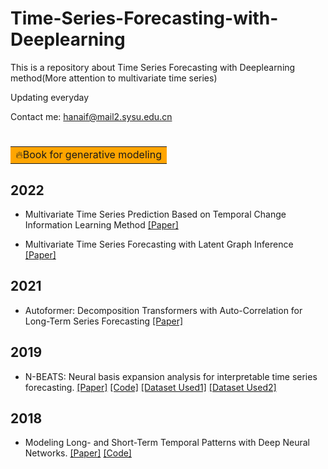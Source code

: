 # Time-Series-Forecasting-with-Deeplearning

This is a repository about Time Series Forecasting with Deeplearning method(More attention to multivariate time series)

Updating everyday

Contact me: hanaif@mail2.sysu.edu.cn</font> 


# <table><tr><td bgcolor=orange> 🔥Book for generative modeling</td></tr></table>

## 2022
- Multivariate Time Series Prediction Based on Temporal Change Information Learning Method  [[Paper]](https://github.com/hanlaoshi/Time-Series-Forecasting-with-Deeplearning/blob/main/PDF%20files%20repo/Multivariate_Time_Series_Prediction_Based_on_Temporal_Change_Information_Learning_Method.pdf)

- Multivariate Time Series Forecasting with Latent Graph Inference  [[Paper]](https://arxiv.org/abs/2203.03423)

## 2021
- Autoformer: Decomposition Transformers with Auto-Correlation for Long-Term Series Forecasting  [[Paper]](https://proceedings.neurips.cc/paper/2021/hash/bcc0d400288793e8bdcd7c19a8ac0c2b-Abstract.html)

## 2019

- N-BEATS: Neural basis expansion analysis for interpretable time series forecasting. [[Paper]](https://arxiv.org/abs/1905.10437) [[Code]](https://github.com/unit8co/darts)   [[Dataset Used1]](https://paperswithcode.com/dataset/m4)  [[Dataset Used2]](https://paperswithcode.com/dataset/timehetnet) 

## 2018
- Modeling Long- and Short-Term Temporal Patterns with Deep Neural Networks. [[Paper]](https://arxiv.org/abs/1703.07015) [[Code]](https://github.com/laiguokun/LSTNet)
